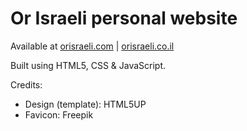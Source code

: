 # Or Israeli personal website
Available at [orisraeli.com](https://orisraeli.com) | [orisraeli.co.il](https://orisraeli.co.il)

Built using HTML5, CSS & JavaScript.

Credits:
- Design (template): HTML5UP
- Favicon: Freepik
